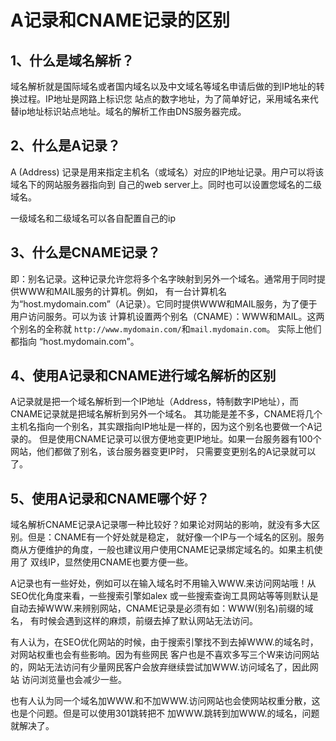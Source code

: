 # A记录和CNAME记录的区别

## 1、什么是域名解析？
域名解析就是国际域名或者国内域名以及中文域名等域名申请后做的到IP地址的转换过程。IP地址是网路上标识您
站点的数字地址，为了简单好记，采用域名来代替ip地址标识站点地址。域名的解析工作由DNS服务器完成。

## 2、什么是A记录？
A (Address) 记录是用来指定主机名（或域名）对应的IP地址记录。用户可以将该域名下的网站服务器指向到
自己的web server上。同时也可以设置您域名的二级域名。

一级域名和二级域名可以各自配置自己的ip

## 3、什么是CNAME记录？
即：别名记录。这种记录允许您将多个名字映射到另外一个域名。通常用于同时提供WWW和MAIL服务的计算机。例如，
有一台计算机名为“host.mydomain.com”（A记录）。它同时提供WWW和MAIL服务，为了便于用户访问服务。可以为该
计算机设置两个别名（CNAME）：WWW和MAIL。这两个别名的全称就 `http://www.mydomain.com/`和`mail.mydomain.com`。
实际上他们都指向 “host.mydomain.com”。

## 4、使用A记录和CNAME进行域名解析的区别
A记录就是把一个域名解析到一个IP地址（Address，特制数字IP地址），而CNAME记录就是把域名解析到另外一个域名。
其功能是差不多，CNAME将几个主机名指向一个别名，其实跟指向IP地址是一样的，因为这个别名也要做一个A记录的。
但是使用CNAME记录可以很方便地变更IP地址。如果一台服务器有100个网站，他们都做了别名，该台服务器变更IP时，
只需要变更别名的A记录就可以了。

## 5、使用A记录和CNAME哪个好？
域名解析CNAME记录A记录哪一种比较好？如果论对网站的影响，就没有多大区别。但是：CNAME有一个好处就是稳定，
就好像一个IP与一个域名的区别。服务商从方便维护的角度，一般也建议用户使用CNAME记录绑定域名的。如果主机使用了
双线IP，显然使用CNAME也要方便一些。

A记录也有一些好处，例如可以在输入域名时不用输入WWW.来访问网站哦！从SEO优化角度来看，一些搜索引擎如alex
或一些搜索查询工具网站等等则默认是自动去掉WWW.来辨别网站，CNAME记录是必须有如：WWW(别名)前缀的域名，
有时候会遇到这样的麻烦，前缀去掉了默认网站无法访问。

有人认为，在SEO优化网站的时候，由于搜索引擎找不到去掉WWW.的域名时，对网站权重也会有些影响。因为有些网民
客户也是不喜欢多写三个W来访问网站的，网站无法访问有少量网民客户会放弃继续尝试加WWW.访问域名了，因此网站
访问浏览量也会减少一些。

也有人认为同一个域名加WWW.和不加WWW.访问网站也会使网站权重分散，这也是个问题。但是可以使用301跳转把不
加WWW.跳转到加WWW.的域名，问题就解决了。

